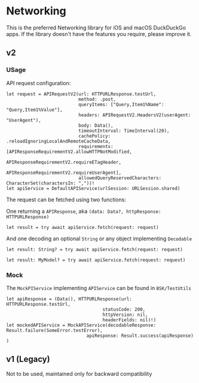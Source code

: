 #  Networking

This is the preferred Networking library for iOS and macOS DuckDuckGo apps.
If the library doesn't have the features you require, please improve it. 

## v2

### USage

API request configuration:
```
let request = APIRequestV2(url: HTTPURLResponse.testUrl,
                           method: .post,
                           queryItems: ["Query,Item1%Name": "Query,Item1%Value"],
                           headers: APIRequestV2.HeadersV2(userAgent: "UserAgent"),
                           body: Data(),
                           timeoutInterval: TimeInterval(20),
                           cachePolicy: .reloadIgnoringLocalAndRemoteCacheData,
                           requirements: [APIResponseRequirementV2.allowHTTPNotModified,
                                          APIResponseRequirementV2.requireETagHeader,
                                          APIResponseRequirementV2.requireUserAgent],
                           allowedQueryReservedCharacters: CharacterSet(charactersIn: ","))!
let apiService = DefaultAPIService(urlSession: URLSession.shared)
```

The request can be fetched using two functions:

One returning a `APIResponse`, aka `(data: Data?, httpResponse: HTTPURLResponse)`

`let result = try await apiService.fetch(request: request)`

And one decoding an optional `String` or any object implementing `Decodable`

`let result: String? = try await apiService.fetch(request: request)`

`let result: MyModel? = try await apiService.fetch(request: request)`

### Mock

The `MockPIService` implementing `APIService` can be found in `BSK/TestUtils`

```
let apiResponse = (Data(), HTTPURLResponse(url: HTTPURLResponse.testUrl,
                                    statusCode: 200,
                                    httpVersion: nil,
                                    headerFields: nil)!)
let mockedAPIService = MockAPIService(decodableResponse: Result.failure(SomeError.testError),
                              apiResponse: Result.success(apiResponse) )
```

## v1 (Legacy)

Not to be used, maintained only for backward compatibility 

